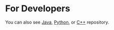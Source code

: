 # For Developers

You can also see [Java](https://github.com/starlangsoftware/TurkishSentiNet), [Python](https://github.com/starlangsoftware/TurkishSentiNet-Py), or [C++](https://github.com/starlangsoftware/TurkishSentiNet-CPP) repository.
